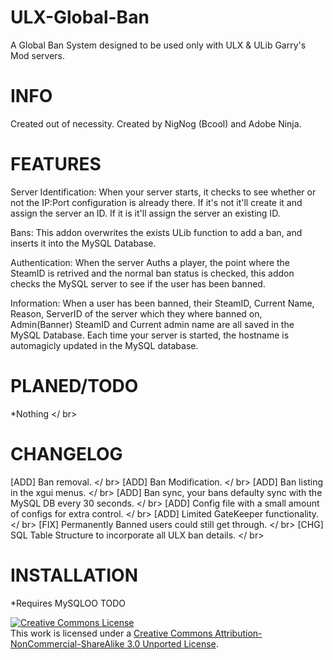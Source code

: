 ULX-Global-Ban
==============
A Global Ban System designed to be used only with ULX & ULib Garry's Mod servers.

INFO
==============
Created out of necessity.
Created by NigNog (Bcool) and Adobe Ninja.

FEATURES
==============
Server Identification: When your server starts, it checks to see whether or not the IP:Port configuration is already there. If it's not it'll create it and assign the server an ID. If it is it'll assign the server an existing ID.

Bans: This addon overwrites the exists ULib function to add a ban, and inserts it into the MySQL Database.

Authentication: When the server Auths a player, the point where the SteamID is retrived and the normal ban status is checked, this addon checks the MySQL server to see if the user has been banned.

Information: When a user has been banned, their SteamID, Current Name, Reason, ServerID of the server which they where banned on, Admin(Banner) SteamID and Current admin name are all saved in the MySQL Database.
Each time your server is started, the hostname is automagicly updated in the MySQL database.

PLANED/TODO
==============
*Nothing  </ br>

CHANGELOG
==============
[ADD] 	Ban removal. </ br>
[ADD]	Ban Modification. </ br>
[ADD] 	Ban listing in the xgui menus. </ br>
[ADD]	Ban sync, your bans defaulty sync with the MySQL DB every 30 seconds. </ br>
[ADD]	Config file with a small amount of configs for extra control. </ br>
[ADD]	Limited GateKeeper functionality. </ br>
[FIX]	Permanently Banned users could still get through. </ br>
[CHG]	SQL Table Structure to incorporate all ULX ban details. </ br>

INSTALLATION
==============
*Requires MySQLOO
TODO

<a rel="license" href="http://creativecommons.org/licenses/by-nc-sa/3.0/deed.en_US"><img alt="Creative Commons License" style="border-width:0" src="http://i.creativecommons.org/l/by-nc-sa/3.0/88x31.png" /></a><br />This work is licensed under a <a rel="license" href="http://creativecommons.org/licenses/by-nc-sa/3.0/deed.en_US">Creative Commons Attribution-NonCommercial-ShareAlike 3.0 Unported License</a>.
